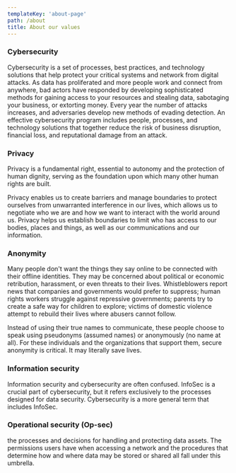 ```yaml
---
templateKey: 'about-page'
path: /about
title: About our values
---
```

### Cybersecurity
Cybersecurity is a set of processes, best practices, and technology solutions that help protect your critical systems and network from digital attacks. As data has proliferated and more people work and connect from anywhere, bad actors have responded by developing sophisticated methods for gaining access to your resources and stealing data, sabotaging your business, or extorting money. Every year the number of attacks increases, and adversaries develop new methods of evading detection. An effective cybersecurity program includes people, processes, and technology solutions that together reduce the risk of business disruption, financial loss, and reputational damage from an attack.

### Privacy
Privacy is a fundamental right, essential to autonomy and the protection of human dignity, serving as the foundation upon which many other human rights are built.

Privacy enables us to create barriers and manage boundaries to protect ourselves from unwarranted interference in our lives, which allows us to negotiate who we are and how we want to interact with the world around us. Privacy helps us establish boundaries to limit who has access to our bodies, places and things, as well as our communications and our information.

### Anonymity
Many people don't want the things they say online to be connected with their offline identities. They may be concerned about political or economic retribution, harassment, or even threats to their lives. Whistleblowers report news that companies and governments would prefer to suppress; human rights workers struggle against repressive governments; parents try to create a safe way for children to explore; victims of domestic violence attempt to rebuild their lives where abusers cannot follow.

Instead of using their true names to communicate, these people choose to speak using pseudonyms (assumed names) or anonymously (no name at all). For these individuals and the organizations that support them, secure anonymity is critical. It may literally save lives.

### Information security
Information security and cybersecurity are often confused. InfoSec is a crucial part of cybersecurity, but it refers exclusively to the processes designed for data security. Cybersecurity is a more general term that includes InfoSec.

### Operational security (Op-sec)
the processes and decisions for handling and protecting data assets. The permissions users have when accessing a network and the procedures that determine how and where data may be stored or shared all fall under this umbrella. 